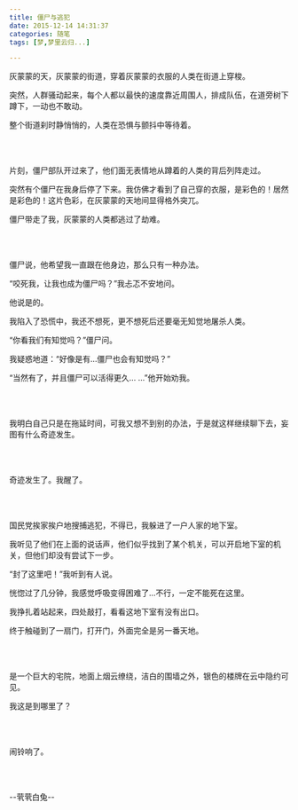 ```yaml
---
title: 僵尸与逃犯
date: 2015-12-14 14:31:37
categories: 随笔
tags: [梦,梦里云归...]

---
```

灰蒙蒙的天，灰蒙蒙的街道，穿着灰蒙蒙的衣服的人类在街道上穿梭。

突然，人群骚动起来，每个人都以最快的速度靠近周围人，排成队伍，在道旁树下蹲下，一动也不敢动。

整个街道刹时静悄悄的，人类在恐惧与颤抖中等待着。

<br /><br />

片刻，僵尸部队开过来了，他们面无表情地从蹲着的人类的背后列阵走过。

突然有个僵尸在我身后停了下来。我仿佛才看到了自己穿的衣服，是彩色的！居然是彩色的！这片色彩，在灰蒙蒙的天地间显得格外突兀。

僵尸带走了我，灰蒙蒙的人类都逃过了劫难。

<br /><br />

僵尸说，他希望我一直跟在他身边，那么只有一种办法。

“咬死我，让我也成为僵尸吗？”我忐忑不安地问。

他说是的。

我陷入了恐慌中，我还不想死，更不想死后还要毫无知觉地屠杀人类。

“你看我们有知觉吗？”僵尸问。

我疑惑地道：“好像是有…僵尸也会有知觉吗？”

“当然有了，并且僵尸可以活得更久… …”他开始劝我。

<br /><br />

我明白自己只是在拖延时间，可我又想不到别的办法，于是就这样继续聊下去，妄图有什么奇迹发生。

<br /><br />

奇迹发生了。我醒了。

<br /><br />

国民党挨家挨户地搜捕逃犯，不得已，我躲进了一户人家的地下室。

我听见了他们在上面的说话声，他们似乎找到了某个机关，可以开启地下室的机关，但他们却没有尝试下一步。

“封了这里吧！”我听到有人说。

恍惚过了几分钟，我感觉呼吸变得困难了…不行，一定不能死在这里。

我挣扎着站起来，四处敲打，看看这地下室有没有出口。

终于触碰到了一扇门，打开门，外面完全是另一番天地。

<br /><br />

是一个巨大的宅院，地面上烟云缭绕，洁白的围墙之外，银色的楼牌在云中隐约可见。

我这是到哪里了？

<br /><br />

闹铃响了。

<br /><br />

--茕茕白兔--